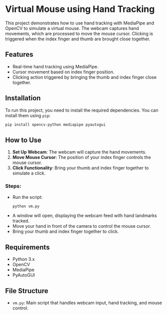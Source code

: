 
# Virtual Mouse using Hand Tracking

This project demonstrates how to use hand tracking with MediaPipe and OpenCV to simulate a virtual mouse. The webcam captures hand movements, which are processed to move the mouse cursor. Clicking is triggered when the index finger and thumb are brought close together.

## Features
- Real-time hand tracking using MediaPipe.
- Cursor movement based on index finger position.
- Clicking action triggered by bringing the thumb and index finger close together.

## Installation

To run this project, you need to install the required dependencies. You can install them using `pip`:

```bash
pip install opencv-python mediapipe pyautogui
```

## How to Use

1. **Set Up Webcam**: The webcam will capture the hand movements.
2. **Move Mouse Cursor**: The position of your index finger controls the mouse cursor.
3. **Click Functionality**: Bring your thumb and index finger together to simulate a click.

### Steps:

- Run the script:
  ```bash
  python vm.py
  ```
- A window will open, displaying the webcam feed with hand landmarks tracked.
- Move your hand in front of the camera to control the mouse cursor.
- Bring your thumb and index finger together to click.

## Requirements

- Python 3.x
- OpenCV
- MediaPipe
- PyAutoGUI

## File Structure

- `vm.py`: Main script that handles webcam input, hand tracking, and mouse control.
